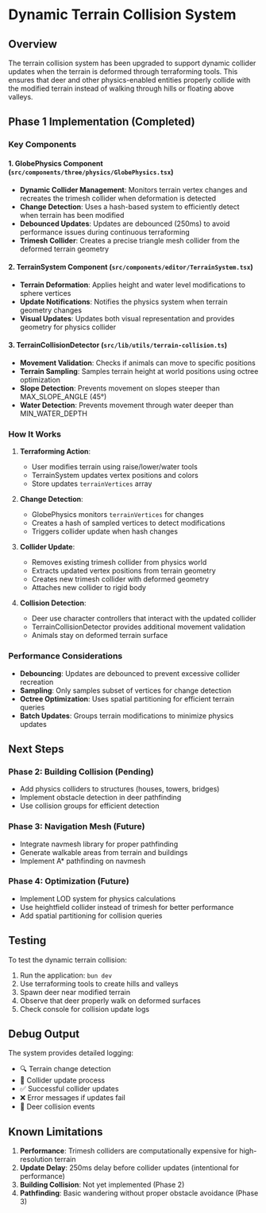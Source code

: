 # Dynamic Terrain Collision System

## Overview

The terrain collision system has been upgraded to support dynamic collider updates when the terrain is deformed through terraforming tools. This ensures that deer and other physics-enabled entities properly collide with the modified terrain instead of walking through hills or floating above valleys.

## Phase 1 Implementation (Completed)

### Key Components

#### 1. **GlobePhysics Component** (`src/components/three/physics/GlobePhysics.tsx`)
- **Dynamic Collider Management**: Monitors terrain vertex changes and recreates the trimesh collider when deformation is detected
- **Change Detection**: Uses a hash-based system to efficiently detect when terrain has been modified
- **Debounced Updates**: Updates are debounced (250ms) to avoid performance issues during continuous terraforming
- **Trimesh Collider**: Creates a precise triangle mesh collider from the deformed terrain geometry

#### 2. **TerrainSystem Component** (`src/components/editor/TerrainSystem.tsx`)
- **Terrain Deformation**: Applies height and water level modifications to sphere vertices
- **Update Notifications**: Notifies the physics system when terrain geometry changes
- **Visual Updates**: Updates both visual representation and provides geometry for physics collider

#### 3. **TerrainCollisionDetector** (`src/lib/utils/terrain-collision.ts`)
- **Movement Validation**: Checks if animals can move to specific positions
- **Terrain Sampling**: Samples terrain height at world positions using octree optimization
- **Slope Detection**: Prevents movement on slopes steeper than MAX_SLOPE_ANGLE (45°)
- **Water Detection**: Prevents movement through water deeper than MIN_WATER_DEPTH

### How It Works

1. **Terraforming Action**:
   - User modifies terrain using raise/lower/water tools
   - TerrainSystem updates vertex positions and colors
   - Store updates `terrainVertices` array

2. **Change Detection**:
   - GlobePhysics monitors `terrainVertices` for changes
   - Creates a hash of sampled vertices to detect modifications
   - Triggers collider update when hash changes

3. **Collider Update**:
   - Removes existing trimesh collider from physics world
   - Extracts updated vertex positions from terrain geometry
   - Creates new trimesh collider with deformed geometry
   - Attaches new collider to rigid body

4. **Collision Detection**:
   - Deer use character controllers that interact with the updated collider
   - TerrainCollisionDetector provides additional movement validation
   - Animals stay on deformed terrain surface

### Performance Considerations

- **Debouncing**: Updates are debounced to prevent excessive collider recreation
- **Sampling**: Only samples subset of vertices for change detection
- **Octree Optimization**: Uses spatial partitioning for efficient terrain queries
- **Batch Updates**: Groups terrain modifications to minimize physics updates

## Next Steps

### Phase 2: Building Collision (Pending)
- Add physics colliders to structures (houses, towers, bridges)
- Implement obstacle detection in deer pathfinding
- Use collision groups for efficient detection

### Phase 3: Navigation Mesh (Future)
- Integrate navmesh library for proper pathfinding
- Generate walkable areas from terrain and buildings
- Implement A* pathfinding on navmesh

### Phase 4: Optimization (Future)
- Implement LOD system for physics calculations
- Use heightfield collider instead of trimesh for better performance
- Add spatial partitioning for collision queries

## Testing

To test the dynamic terrain collision:

1. Run the application: `bun dev`
2. Use terraforming tools to create hills and valleys
3. Spawn deer near modified terrain
4. Observe that deer properly walk on deformed surfaces
5. Check console for collision update logs

## Debug Output

The system provides detailed logging:
- 🔍 Terrain change detection
- 🔄 Collider update process
- ✅ Successful collider updates
- ❌ Error messages if updates fail
- 🦌 Deer collision events

## Known Limitations

1. **Performance**: Trimesh colliders are computationally expensive for high-resolution terrain
2. **Update Delay**: 250ms delay before collider updates (intentional for performance)
3. **Building Collision**: Not yet implemented (Phase 2)
4. **Pathfinding**: Basic wandering without proper obstacle avoidance (Phase 3)
